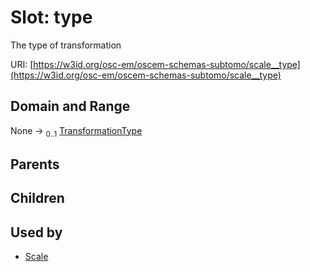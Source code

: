 
# Slot: type

The type of transformation

URI: [https://w3id.org/osc-em/oscem-schemas-subtomo/scale__type](https://w3id.org/osc-em/oscem-schemas-subtomo/scale__type)


## Domain and Range

None &#8594;  <sub>0..1</sub> [TransformationType](TransformationType.md)

## Parents


## Children


## Used by

 * [Scale](Scale.md)
